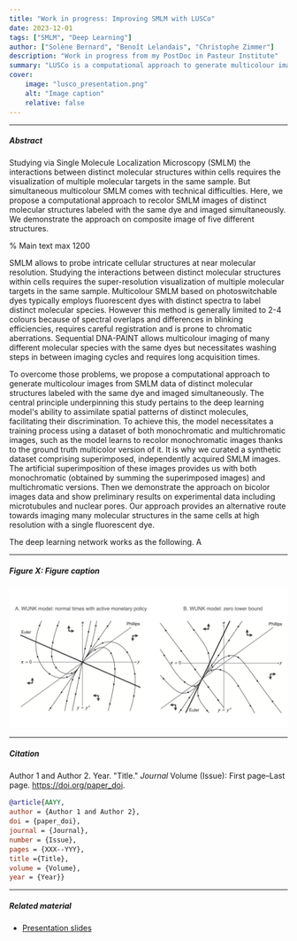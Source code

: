 ```yaml
---
title: "Work in progress: Improving SMLM with LUSCo" 
date: 2023-12-01
tags: ["SMLM", "Deep Learning"]
author: ["Solène Bernard", "Benoît Lelandais", "Christophe Zimmer"]
description: "Work in progress from my PostDoc in Pasteur Institute" 
summary: "LUSCo is a computational approach to generate multicolour images from SMLM data of distinct molecular structures labeled with the same dye and imaged simultaneously." 
cover:
    image: "lusco_presentation.png"
    alt: "Image caption"
    relative: false
---
```

<!-- 
---

##### Download

+ [Paper](paper2.pdf)
+ [Online appendix](appendix2.pdf)
+ [Code and data](https://github.com/pmichaillat/unemployment-gap) -->

---

##### Abstract


Studying via Single Molecule Localization Microscopy (SMLM) the interactions between distinct molecular structures within cells requires the visualization of multiple molecular targets in the same sample. But simultaneous multicolour SMLM comes with technical difficulties. Here, we propose a computational approach to recolor SMLM images of distinct molecular structures labeled with the same dye and imaged simultaneously. We demonstrate the approach on composite image of five different structures.

% Main text max 1200


SMLM allows to probe intricate cellular structures at near molecular resolution. Studying the interactions between distinct molecular structures within cells requires the super-resolution visualization of multiple molecular targets in the same sample. Multicolour SMLM based on photoswitchable dyes typically employs fluorescent dyes with distinct spectra to label distinct molecular species. However this method is generally limited to 2-4 colours because of spectral overlaps and differences in blinking efficiencies, requires careful registration and is prone to chromatic aberrations. Sequential DNA-PAINT allows multicolour imaging of many different molecular species with the same dyes but necessitates washing steps in between imaging cycles and requires long acquisition times. 

To overcome those problems, we propose a computational approach to generate multicolour images from SMLM data of distinct molecular structures labeled with the same dye and imaged simultaneously. The central principle underpinning this study pertains to the deep learning model's ability to assimilate spatial patterns of distinct molecules, facilitating their discrimination. To achieve this, the model necessitates a training process using a dataset of both monochromatic and multichromatic images, such as the model learns to recolor monochromatic images thanks to the ground truth multicolor version of it. It is why we curated a synthetic dataset comprising superimposed, independently acquired SMLM images. The artificial superimposition of these images provides us with both monochromatic (obtained by summing the superimposed images) and multichromatic versions. Then we demonstrate the approach on bicolor images  data and show preliminary results on experimental data including microtubules and nuclear pores. Our approach provides an alternative route towards imaging many molecular structures in the same cells at high resolution with a single fluorescent dye.

The deep learning network works as the following. A 

---

##### Figure X: Figure caption

![](paper2.png)

---

##### Citation

Author 1 and Author 2. Year. "Title." *Journal* Volume (Issue): First page–Last page. https://doi.org/paper_doi.

```BibTeX
@article{AAYY,
author = {Author 1 and Author 2},
doi = {paper_doi},
journal = {Journal},
number = {Issue},
pages = {XXX--YYY},
title ={Title},
volume = {Volume},
year = {Year}}
```

---

##### Related material

+ [Presentation slides](presentation2.pdf)

